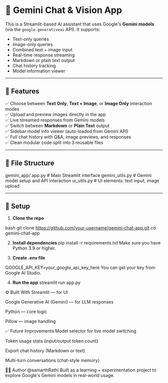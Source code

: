 # 🧠 Gemini Chat & Vision App

This is a Streamlit-based AI assistant that uses Google's **Gemini models** (via the `google.generativeai` API). It supports:
- Text-only queries
- Image-only queries
- Combined text + image input
- Real-time response streaming
- Markdown or plain text output
- Chat history tracking
- Model information viewer

---

## 🚀 Features

✅ Choose between **Text Only**, **Text + Image**, or **Image Only** interaction modes  
✅ Upload and preview images directly in the app  
✅ Live streamed responses from Gemini models  
✅ Switch between **Markdown** or **Plain Text** output  
✅ Sidebar model info viewer (auto-loaded from Gemini API)  
✅ Full chat history with Q&A, image previews, and responses  
✅ Clean modular code split into 3 reusable files

---

## 🧩 File Structure
gemini_app/ 
app.py # Main Streamlit interface 
gemini_utils.py # Gemini model setup and API interaction 
ui_utils.py # UI elements: text input, image upload


---

## 🔐 Setup

1. **Clone the repo**

bash
git clone https://github.com/your-username/gemini-chat-app.git
cd gemini-chat-app

2. **Install dependencies**
pip install -r requirements.txt
Make sure you have Python 3.9 or higher.

3. **Create .env file**

GOOGLE_API_KEY=your_google_api_key_here
You can get your key from Google AI Studio.

4. **Run the app**
streamlit run app.py

⚙️ Built With
Streamlit — for UI

Google Generative AI (Gemini) — for LLM responses

Python — core logic

Pillow — image handling


✅ Future Improvements
 Model selector for live model switching

 Token usage stats (input/output token count)

 Export chat history (Markdown or text)

 Multi-turn conversations (chat-style memory)



🙋‍♂️ Author
@samarthRathi
Built as a learning + experimentation project to explore Google's Gemini models in real-world usage.

